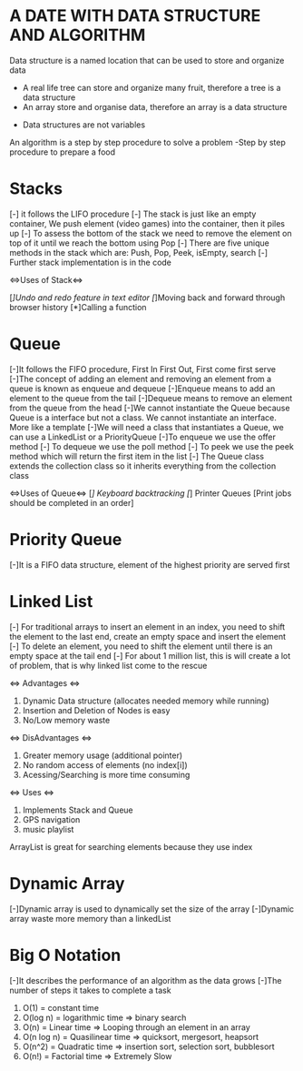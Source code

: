 # A DATE WITH DATA STRUCTURE AND ALGORITHM 

Data structure is a named location that can be used to store and organize data 

- A real life tree can store and organize many fruit, therefore a tree is a data structure
- An array store and organise data, therefore an array is a data structure
* Data structures are not variables
 
An algorithm is a step by step procedure to solve a problem 
-Step by step procedure to prepare a food

# Stacks 
[-] it follows the LIFO procedure 
[-] The stack is just like an empty container, We push element (video games) into the container, then it piles up 
[-] To assess the bottom of the stack we need to remove the element on top of it until we reach the bottom using Pop 
[-] There are five unique methods in the stack which are: Push, Pop, Peek, isEmpty, search
[-] Further stack implementation is in the code 

<=>Uses of Stack<=>

[*]Undo and redo feature in text editor 
[*]Moving back and forward through browser history
[*]Calling a function


# Queue

[-]It follows the FIFO procedure, First In First Out, First come first serve
[-]The concept of adding an element and removing an element from a queue is known as enqueue and dequeue
[-]Enqueue means to add an element to the queue from the tail
[-]Dequeue means to remove an element from the queue from the head
[-]We cannot instantiate the Queue because Queue is a interface but not a class. We cannot instantiate an interface. More like a template
[-]We will need a class that instantiates a Queue, we can use a LinkedList or a PriorityQueue 
[-]To enqueue we use the offer method 
[-] To dequeue we use the poll method
[-] To peek we use the peek method which will return the first item in the list 
[-] The Queue class extends the collection class so it inherits everything from the collection class 

<=>Uses of Queue<=>
[*] Keyboard backtracking 
[*] Printer Queues [Print jobs should be completed in an order]


# Priority Queue
[-]It is a FIFO data structure, element of the highest priority are served first 

# Linked List 
[-] For traditional arrays to insert an element in an index, you need to shift the element to the last end, create an empty space and insert the element 
[-] To delete an element, you need to shift the element until there is an empty space at the tail end 
[-] For about 1 million list, this is will create a lot of problem, that is why linked list come to the rescue 

<=> Advantages <=>
1. Dynamic Data structure (allocates needed memory while running)
2. Insertion and Deletion of Nodes is easy 
3. No/Low memory waste 

<=> DisAdvantages <=>
1. Greater memory usage (additional pointer)
2. No random access of elements (no index[i])
3. Acessing/Searching is more time consuming

<=> Uses <=>
1. Implements Stack and Queue
2. GPS navigation 
3. music playlist

ArrayList is great for searching elements because they use index 

# Dynamic Array
[-]Dynamic array is used to dynamically set the size of the array
[-]Dynamic array waste more memory than a linkedList 

# Big O Notation
[-]It describes the performance of an algorithm as the data grows 
[-]The number of steps it takes to complete a task

1. O(1) = constant time 
2. O(log n) = logarithmic time => binary search 
3. O(n) = Linear time => Looping through an element in an array
4. O(n log n) = Quasilinear time => quicksort, mergesort, heapsort 
5. O(n^2) = Quadratic time => insertion sort, selection sort, bubblesort 
6. O(n!) = Factorial time => Extremely Slow 











